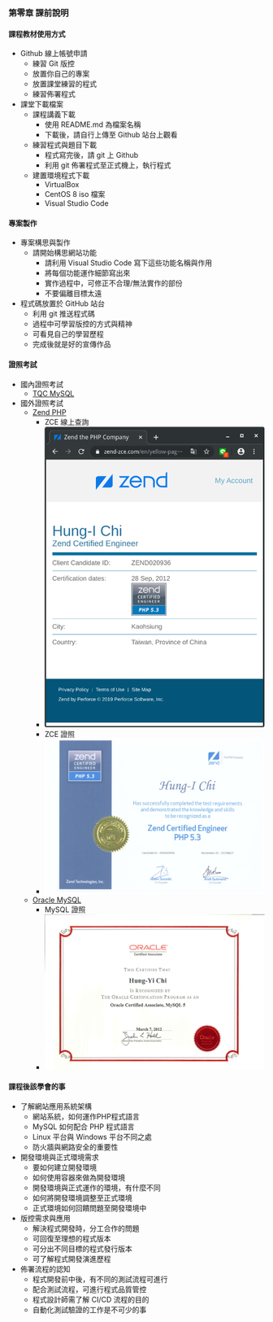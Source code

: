 ### 第零章 課前說明
#### 課程教材使用方式
+ Github 線上帳號申請
  + 練習 Git 版控
  + 放置你自己的專案
  + 放置課堂練習的程式
  + 練習佈署程式
+ 課堂下載檔案
  + 課程講義下載
    + 使用 README.md 為檔案名稱
    + 下載後，請自行上傳至 Github 站台上觀看
  + 練習程式與題目下載
    + 程式寫完後，請 git 上 Github
    + 利用 git 佈署程式至正式機上，執行程式
  + 建置環境程式下載
    + VirtualBox
    + CentOS 8 iso 檔案
    + Visual Studio Code
  
#### 專案製作
+ 專案構思與製作
  + 請開始構思網站功能
    + 請利用 Visual Studio Code 寫下這些功能名稱與作用
    + 將每個功能運作細節寫出來
    + 實作過程中，可修正不合理/無法實作的部份
    + 不要偏離目標太遠
+ 程式碼放置於 GitHub 站台
  + 利用 git 推送程式碼
  + 過程中可學習版控的方式與精神
  + 可看見自己的學習歷程
  + 完成後就是好的宣傳作品
  
#### 證照考試
+ 國內證照考試
  + [TQC MySQL](https://www.tqc.org.tw/TQCNet/CertificateDetail.aspx?CODE=hzuv6/UBs2Q=)
+ 國外證照考試
  + [Zend PHP](https://www.zend.com/training/php-certification-exam)
    + ZCE 線上查詢
    + ![ZCE 線上查詢](img/p1.png "PHP 5.3 ZCE 查詢")
    + ZCE 證照
    + ![ZCE 證照](img/ZCE_Php53.jpg "ZCE 證照")
  + [Oracle MySQL](https://education.oracle.com/mysql/mysql-database-administration/product_159)
    + MySQL 證照
    + ![MySQL 證照](img/MySQL5_OCA.jpg "MySQL 5 證照")

#### 課程後該學會的事
+ 了解網站應用系統架構
  + 網站系統，如何運作PHP程式語言
  + MySQL 如何配合 PHP 程式語言
  + Linux 平台與 Windows 平台不同之處
  + 防火牆與網路安全的重要性 
+ 開發環境與正式環境需求
  + 要如何建立開發環境
  + 如何使用容器來做為開發環境
  + 開發環境與正式運作的環境，有什麼不同
  + 如何將開發環境調整至正式環境
  + 正式環境如何回饋問題至開發環境中
+ 版控需求與應用
  + 解決程式開發時，分工合作的問題
  + 可回復至理想的程式版本
  + 可分出不同目標的程式發行版本
  + 可了解程式開發演進歷程
+ 佈署流程的認知
  + 程式開發前中後，有不同的測試流程可進行
  + 配合測試流程，可進行程式品質管控
  + 程式設計師需了解 CI/CD 流程的目的
  + 自動化測試驗證的工作是不可少的事 